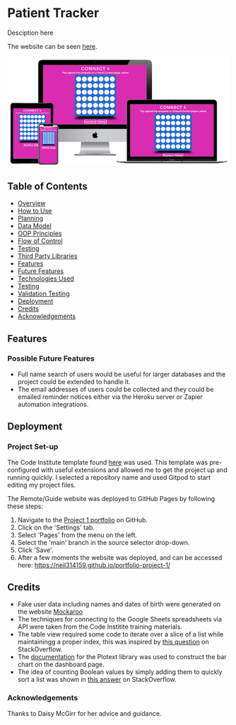 # Patient Tracker

Desciption here

The website can be seen [here](https://vaccination-patient-manager.herokuapp.com/).

![Mockup](https://github.com/neil314159/portfolio-project-2/blob/main/docs/screenshot.png) <br>

## Table of Contents
* [Overview](#wireframes)
* [How to Use](#wireframes)
* [Planning](#wireframes)
* [Data Model](#wireframes)
* [OOP Principles](#)
* [Flow of Control](#wireframes)
* [Testing](#wireframes)
* [Third Party Libraries](#wireframes)
* [Features](#Features)
* [Future Features](#possible-future-features)
* [Technologies Used](#Technologies-Used)
* [Testing](#Testing)
* [Validation Testing](#validation-testing)
* [Deployment](#deployment)
* [Credits](#credits)
* [Acknowledgements](#acknowledgements)

## Features

### Possible Future Features
* Full name search of users would be useful for larger databases and the project could be extended to handle it.
* The email addresses of users could be collected and they could be emailed reminder notices either via the Heroku server or Zapier automation integrations.

## Deployment

### Project Set-up
The Code Institute template found [here](https://github.com/Code-Institute-Org/gitpod-full-template) was used. This template was pre-configured with useful extensions and allowed me to get the project up and running quickly. I selected a repository name and used Gitpod to start editing my project files.

The Remote/Guide website was deployed to GitHub Pages by following these steps:
1. Navigate to the [Project 1 portfolio](https://github.com/neil314159/portfolio-project-1) on GitHub.
1. Click on the 'Settings' tab.
1. Select 'Pages' from the menu on the left. 
1. Select the 'main' branch in the source selector drop-down.
1. Click 'Save'.
1. After a few moments the website was deployed, and can be accessed here: https://neil314159.github.io/portfolio-project-1/

## Credits
* Fake user data including names and dates of birth were generated on the website [Mockaroo](https://www.mockaroo.com)
* The techniques for connecting to the Google Sheets spreadsheets via API were taken from the Code Institite training materials.
* The table view required some code to iterate over a slice of a list while maintainingg a proper index, this was inspired by [this question](https://stackoverflow.com/questions/23159254/python-slices-of-enumerate) on StackOverflow.
* The [documentation](https://github.com/piccolomo/plotext/blob/master/readme/bar.md) for the Plotext library was used to construct the bar chart on the dashboard page.
* The idea of counting Boolean values by simply adding them to quickly sort a list was shown in [this answer](https://stackoverflow.com/questions/16455777/python-count-elements-in-a-list-of-objects-with-matching-attributes#comment23606447_16455812) on StackOverflow.

### Acknowledgements
Thanks to Daisy McGirr for her advice and guidance.